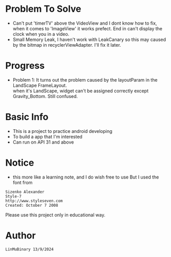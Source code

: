 # Problem To Solve
* Can't put 'timerTV' above the VideoView and I dont know how to fix, when it comes to 'ImageView' it works prefect. End in can't display the clock when you in a video.
* Small Memory Leak, I haven't work with LeakCanary so this may caused by the bitmap in recyclerViewAdapter. I'll fix it later.

# Progress
* Problem 1: It turns out the problem caused by the layoutParam in the LandScape FrameLayout.  
when it's LandScape, widget can't be assigned correctly except Gravity_Bottom. Still confused.


# Basic Info
* This is a project to practice android developing
* To build a app that I'm interested
* Can run on API 31 and above

# Notice
* this more like a learning note, and I do wish free to use But I used the font from
```
Sizenko Alexander
Style-7
http://www.styleseven.com
Created: October 7 2008
```
Please use this project only in educational way.

# Author
```
LinMuBinary 13/9/2024
```